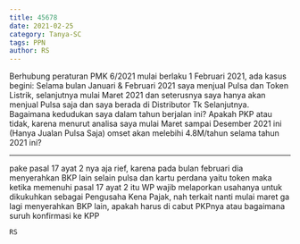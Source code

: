 ```yaml
---
title: 45678
date: 2021-02-25
category: Tanya-SC
tags: PPN
author: RS
---
```


Berhubung peraturan PMK 6/2021 mulai berlaku 1 Februari 2021, ada kasus begini: Selama bulan Januari & Februari 2021 saya menjual Pulsa dan Token Listrik, selanjutnya mulai Maret 2021 dan seterusnya saya hanya akan menjual Pulsa saja dan saya berada di Distributor Tk Selanjutnya. Bagaimana kedudukan saya dalam tahun berjalan ini? Apakah PKP atau tidak, karena menurut analisa saya mulai Maret sampai Desember 2021 ini (Hanya Jualan Pulsa Saja) omset akan melebihi 4.8M/tahun selama tahun 2021 ini?

---

pake pasal 17 ayat 2 nya aja rief, karena pada bulan februari dia menyerahkan BKP lain selain pulsa dan kartu perdana yaitu token maka ketika memenuhi pasal 17 ayat 2 itu WP wajib melaporkan usahanya untuk dikukuhkan sebagai Pengusaha Kena Pajak, nah terkait nanti mulai maret ga lagi menyerahkan BKP lain, apakah harus di cabut PKPnya atau bagaimana suruh konfirmasi ke KPP

`RS`
